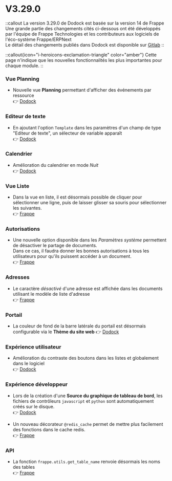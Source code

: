 # V3.29.0

::callout
La version 3.29.0 de Dodock est basée sur la version 14 de Frappe  
Une grande partie des changements cités ci-dessous ont été développés par l'équipe de Frappe Technologies et les contributeurs aux logiciels de l'éco-système Frappe/ERPNext  
Le détail des changements publiés dans Dodock est disponible sur [Gitlab](https://gitlab.com/dokos/dodock/-/releases/v3.29.0)
::

::callout{icon="i-heroicons-exclamation-triangle" color="amber"}
Cette page n'indique que les nouvelles fonctionnalités les plus importantes pour chaque module.
::

### Vue Planning

- Nouvelle vue **Planning** permettant d'afficher des événements par ressource  
:point_right: [Dodock](https://gitlab.com/dokos/dodock/-/merge_requests/110)


### Editeur de texte

- En ajoutant l'option `Template` dans les paramètres d'un champ de type "Editeur de texte", un sélecteur de variable apparaît  
:point_right: [Dodock](https://gitlab.com/dokos/dodock/-/merge_requests/111)


### Calendrier

- Amélioration du calendrier en mode *Nuit*  
:point_right: [Dodock](https://gitlab.com/dokos/dodock/-/merge_requests/118)


### Vue Liste

- Dans la vue en liste, il est désormais possible de cliquer pour sélectionner une ligne, puis de laisser glisser sa souris pour sélectionner les suivantes.  
:point_right: [Frappe](https://github.com/frappe/frappe/pull/20457)

### Autorisations

- Une nouvelle option disponible dans les *Paramètres système* permettent de désactiver le partage de documents.  
  Dans ce cas, il faudra donner les bonnes autorisations à tous les utilisateurs pour qu'ils puissent accéder à un document.  
:point_right: [Frappe](https://github.com/frappe/frappe/pull/20318)


### Adresses

- Le caractère *désactivé* d'une adresse est affichée dans les documents utilisant le modèle de liste d'adresse  
:point_right: [Frappe](https://github.com/frappe/frappe/pull/20446)


### Portail

- La couleur de fond de la barre latérale du portail est désormais configurable via le **Thème du site web**
:point_right: [Dodock](https://gitlab.com/dokos/dodock/-/merge_requests/104)


### Expérience utilisateur

- Amélioration du contraste des boutons dans les listes et globalement dans le logiciel  
:point_right: [Dodock](https://gitlab.com/dokos/dodock/-/merge_requests/117)


### Expérience développeur

- Lors de la création d'une **Source du graphique de tableau de bord**, les fichiers de contrôleurs `javascript` et `python` sont automatiquement créés sur le disque.  
:point_right: [Dodock](https://gitlab.com/dokos/dodock/-/merge_requests/114)


- Un nouveau décorateur `@redis_cache` permet de mettre plus facilement des fonctions dans le cache redis.  
:point_right: [Frappe](https://github.com/frappe/frappe/pull/20452)

### API

- La fonction `frappe.utils.get_table_name` renvoie désormais les noms des tables  
:point_right: [Frappe](https://github.com/frappe/frappe/pull/20553)